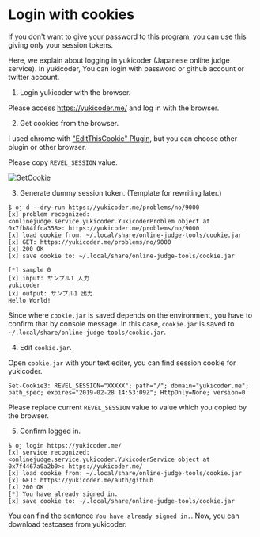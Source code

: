 # Login with cookies

If you don't want to give your password to this program, you can use this giving only your session tokens. 

Here, we explain about logging in yukicoder (Japanese online judge service).
In yukicoder, You can login with password or github account or twitter account.

1. Login yukicoder with the browser.

Please access <https://yukicoder.me/> and log in with the browser.

2. Get cookies from the browser.

I used chrome with ["EditThisCookie" Plugin](https://chrome.google.com/webstore/detail/editthiscookie/fngmhnnpilhplaeedifhccceomclgfbg?), but you can choose other plugin or other browser.

Please copy `REVEL_SESSION` value.

![GetCookie](https://user-images.githubusercontent.com/8858287/52058622-31674e80-25ab-11e9-840d-f3960aee8711.png)

3. Generate dummy session token. (Template for rewriting later.)

``` console
$ oj d --dry-run https://yukicoder.me/problems/no/9000
[x] problem recognized: <onlinejudge.service.yukicoder.YukicoderProblem object at 0x7fb84ffca358>: https://yukicoder.me/problems/no/9000
[x] load cookie from: ~/.local/share/online-judge-tools/cookie.jar
[x] GET: https://yukicoder.me/problems/no/9000
[x] 200 OK
[x] save cookie to: ~/.local/share/online-judge-tools/cookie.jar

[*] sample 0
[x] input: サンプル1 入力
yukicoder
[x] output: サンプル1 出力
Hello World!
```

Since where `cookie.jar` is saved depends on the environment, you have to confirm that by console message.
In this case, `cookie.jar` is saved to `~/.local/share/online-judge-tools/cookie.jar`.

4. Edit `cookie.jar`.

Open `cookie.jar` with your text editer, you can find session cookie for yukicoder.

```
Set-Cookie3: REVEL_SESSION="XXXXX"; path="/"; domain="yukicoder.me"; path_spec; expires="2019-02-28 14:53:09Z"; HttpOnly=None; version=0
```

Please replace current `REVEL_SESSION` value to value which you copied by the browser.

5. Confirm logged in.

``` console
$ oj login https://yukicoder.me/
[x] service recognized: <onlinejudge.service.yukicoder.YukicoderService object at 0x7f4467a0a2b0>: https://yukicoder.me/
[x] load cookie from: ~/.local/share/online-judge-tools/cookie.jar
[x] GET: https://yukicoder.me/auth/github
[x] 200 OK
[*] You have already signed in.
[x] save cookie to: ~/.local/share/online-judge-tools/cookie.jar
```

You can find the sentence `You have already signed in.`.
Now, you can download testcases from yukicoder.

